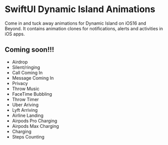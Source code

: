 # SwiftUI Dynamic Island Animations
Come in and tuck away animations for Dynamic Island on iOS16 and Beyond. It contains animation clones for notifications, alerts and activities in iOS apps. 


## Coming soon!!!

- Airdrop
- Silent/ringing
- Call Coming In
- Message Coming In
- Privacy
- Throw Music 
- FaceTime Bubbling
- Throw Timer
- Uber Ariving
- Lyft Arriving
- Airline Landing
- Airpods Pro Charging
- Airpods Max Charging
- Charging
- Steps Counting

